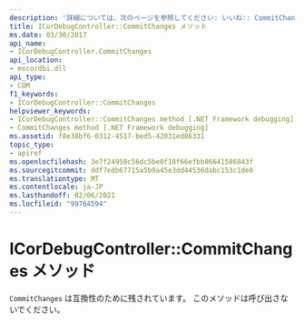 ```yaml
---
description: '詳細については、次のページを参照してください: いいね:: CommitChanges メソッド'
title: ICorDebugController::CommitChanges メソッド
ms.date: 03/30/2017
api_name:
- ICorDebugController.CommitChanges
api_location:
- mscordbi.dll
api_type:
- COM
f1_keywords:
- ICorDebugController::CommitChanges
helpviewer_keywords:
- ICorDebugController::CommitChanges method [.NET Framework debugging]
- CommitChanges method [.NET Framework debugging]
ms.assetid: f8e38bf6-0312-4517-bed5-42031ed86331
topic_type:
- apiref
ms.openlocfilehash: 3e7f24958c56dc5be0f18f66efbb86641586843f
ms.sourcegitcommit: ddf7edb67715a5b9a45e3dd44536dabc153c1de0
ms.translationtype: MT
ms.contentlocale: ja-JP
ms.lasthandoff: 02/06/2021
ms.locfileid: "99764594"
---
```

# <a name="icordebugcontrollercommitchanges-method"></a>ICorDebugController::CommitChanges メソッド

`CommitChanges` は互換性のために残されています。 このメソッドは呼び出さないでください。
